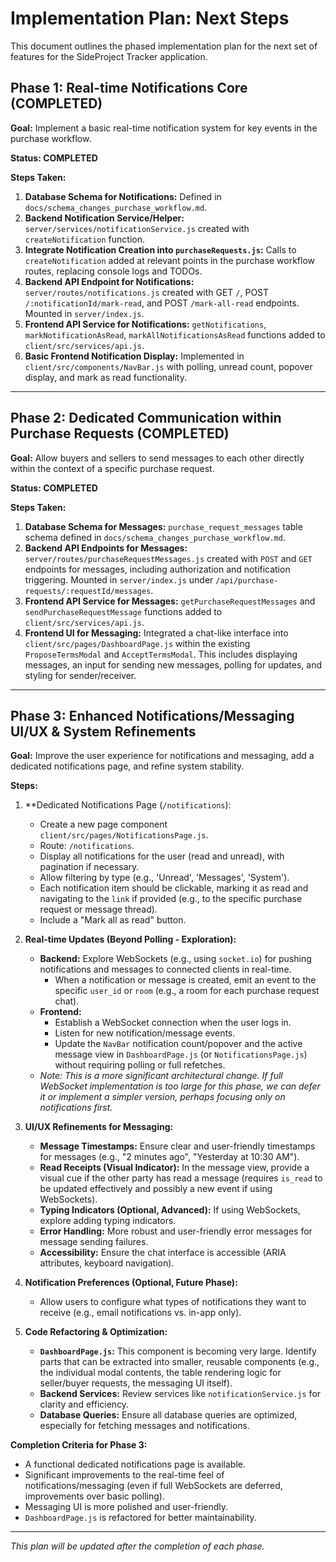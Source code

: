 # Implementation Plan: Next Steps

This document outlines the phased implementation plan for the next set of features for the SideProject Tracker application.

## Phase 1: Real-time Notifications Core (COMPLETED)

**Goal:** Implement a basic real-time notification system for key events in the purchase workflow.

**Status: COMPLETED**

**Steps Taken:**

1.  **Database Schema for Notifications:** Defined in `docs/schema_changes_purchase_workflow.md`.
2.  **Backend Notification Service/Helper:** `server/services/notificationService.js` created with `createNotification` function.
3.  **Integrate Notification Creation into `purchaseRequests.js`:** Calls to `createNotification` added at relevant points in the purchase workflow routes, replacing console logs and TODOs.
4.  **Backend API Endpoint for Notifications:** `server/routes/notifications.js` created with GET `/`, POST `/:notificationId/mark-read`, and POST `/mark-all-read` endpoints. Mounted in `server/index.js`.
5.  **Frontend API Service for Notifications:** `getNotifications`, `markNotificationAsRead`, `markAllNotificationsAsRead` functions added to `client/src/services/api.js`.
6.  **Basic Frontend Notification Display:** Implemented in `client/src/components/NavBar.js` with polling, unread count, popover display, and mark as read functionality.

---

## Phase 2: Dedicated Communication within Purchase Requests (COMPLETED)

**Goal:** Allow buyers and sellers to send messages to each other directly within the context of a specific purchase request.

**Status: COMPLETED**

**Steps Taken:**

1.  **Database Schema for Messages:** `purchase_request_messages` table schema defined in `docs/schema_changes_purchase_workflow.md`.
2.  **Backend API Endpoints for Messages:** `server/routes/purchaseRequestMessages.js` created with `POST` and `GET` endpoints for messages, including authorization and notification triggering. Mounted in `server/index.js` under `/api/purchase-requests/:requestId/messages`.
3.  **Frontend API Service for Messages:** `getPurchaseRequestMessages` and `sendPurchaseRequestMessage` functions added to `client/src/services/api.js`.
4.  **Frontend UI for Messaging:** Integrated a chat-like interface into `client/src/pages/DashboardPage.js` within the existing `ProposeTermsModal` and `AcceptTermsModal`. This includes displaying messages, an input for sending new messages, polling for updates, and styling for sender/receiver.

---

## Phase 3: Enhanced Notifications/Messaging UI/UX & System Refinements

**Goal:** Improve the user experience for notifications and messaging, add a dedicated notifications page, and refine system stability.

**Steps:**

1.  **Dedicated Notifications Page (`/notifications`):
    *   Create a new page component `client/src/pages/NotificationsPage.js`.
    *   Route: `/notifications`.
    *   Display all notifications for the user (read and unread), with pagination if necessary.
    *   Allow filtering by type (e.g., 'Unread', 'Messages', 'System').
    *   Each notification item should be clickable, marking it as read and navigating to the `link` if provided (e.g., to the specific purchase request or message thread).
    *   Include a "Mark all as read" button.

2.  **Real-time Updates (Beyond Polling - Exploration):**
    *   **Backend:** Explore WebSockets (e.g., using `socket.io`) for pushing notifications and messages to connected clients in real-time.
        *   When a notification or message is created, emit an event to the specific `user_id` or `room` (e.g., a room for each purchase request chat).
    *   **Frontend:**
        *   Establish a WebSocket connection when the user logs in.
        *   Listen for new notification/message events.
        *   Update the `NavBar` notification count/popover and the active message view in `DashboardPage.js` (or `NotificationsPage.js`) without requiring polling or full refetches.
    *   *Note: This is a more significant architectural change. If full WebSocket implementation is too large for this phase, we can defer it or implement a simpler version, perhaps focusing only on notifications first.*

3.  **UI/UX Refinements for Messaging:**
    *   **Message Timestamps:** Ensure clear and user-friendly timestamps for messages (e.g., "2 minutes ago", "Yesterday at 10:30 AM").
    *   **Read Receipts (Visual Indicator):** In the message view, provide a visual cue if the other party has read a message (requires `is_read` to be updated effectively and possibly a new event if using WebSockets).
    *   **Typing Indicators (Optional, Advanced):** If using WebSockets, explore adding typing indicators.
    *   **Error Handling:** More robust and user-friendly error messages for message sending failures.
    *   **Accessibility:** Ensure the chat interface is accessible (ARIA attributes, keyboard navigation).

4.  **Notification Preferences (Optional, Future Phase):**
    *   Allow users to configure what types of notifications they want to receive (e.g., email notifications vs. in-app only).

5.  **Code Refactoring & Optimization:**
    *   **`DashboardPage.js`:** This component is becoming very large. Identify parts that can be extracted into smaller, reusable components (e.g., the individual modal contents, the table rendering logic for seller/buyer requests, the messaging UI itself).
    *   **Backend Services:** Review services like `notificationService.js` for clarity and efficiency.
    *   **Database Queries:** Ensure all database queries are optimized, especially for fetching messages and notifications.

**Completion Criteria for Phase 3:**
*   A functional dedicated notifications page is available.
*   Significant improvements to the real-time feel of notifications/messaging (even if full WebSockets are deferred, improvements over basic polling).
*   Messaging UI is more polished and user-friendly.
*   `DashboardPage.js` is refactored for better maintainability.

---

*This plan will be updated after the completion of each phase.* 